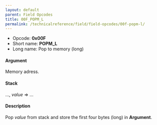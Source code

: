 ```yaml
---
layout: default
parent: Field Opcodes
title: 00F_POPM_L
permalink: /technicalreference/field/field-opcodes/00f-popm-l/
---
```


-   Opcode: **0x00F**
-   Short name: **POPM\_L**
-   Long name: Pop to memory (long)

#### Argument

Memory adress.

#### Stack

..., *value* =&gt; ...

#### Description

Pop *value* from stack and store the first four bytes (long) in **Argument**.
